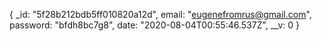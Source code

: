 {
    _id: "5f28b212bdb5ff010820a12d",
    email: "eugenefromrus@gmail.com",
    password: "bfdh8bc7g8",
    date: "2020-08-04T00:55:46.537Z",
    __v: 0
}